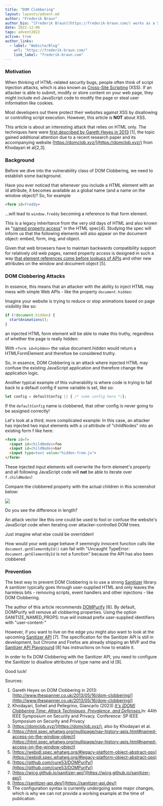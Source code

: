 ```yaml
---
title: "DOM Clobbering"
layout: layouts/advent.md
author: "Frederik Braun"
author_bio: "[Frederik Braun](https://frederik-braun.com/) works as a Staff Security Engineer for Mozilla Firefox in Berlin. He’s also a member of the W3C Web Application Security Working Group where he co-authored the Subresource Integrity standard. When not at work, Frederik goes on long bike treks across Europe with his wife and two kids."
date: 2022-12-06
tags: advent2022
active: true
author_links:
  - label: "Website/Blog"
    url: "https://frederik-braun.com/"
    link_label: "frederik-braun.com"
---
```


### Motivation

When thinking of HTML-related security bugs, people often think of script injection attacks, which is also known as [Cross-Site Scripting](https://en.wikipedia.org/wiki/Cross-site_scripting) (XSS). If an attacker is able to submit, modify or store content on your web page, they might include evil JavaScript code to modify the page or steal user information like cookies.

Most developers out there protect their websites against XSS by disallowing or controlling script execution. However, this article is **NOT** about XSS.

This article is about an interesting attack that relies on HTML only. The techniques here were [first described by Gareth Heyes in 2013](http://www.thespanner.co.uk/2013/05/16/dom-clobbering/) [1], the topic gained additional attention due to a recent research paper and its accompanying website [https://domclob.xyz/](https://domclob.xyz/) from Khodayari et al[2,3].

### Background

Before we dive into the vulnerability class of DOM Clobbering, we need to establish some background.

Have you ever noticed that whenever you include a HTML element with an id attribute, it becomes available as a global name (and a name on the window object)? So, for example

```html
<form id=freddy>
```

…will lead to `window.freddy` becoming a reference to that form element.

This is a legacy inheritance from the very old days of HTML and also known as "[named property access](https://html.spec.whatwg.org/multipage/nav-history-apis.html#named-access-on-the-window-object)" in the HTML spec[4]. Studying the spec will inform us that the following elements will also appear on the document object: embed, form, img, and object.

Given that web browsers have to maintain backwards compatibility support for relatively old web pages, named property access is designed in such a way [that element references come before lookups of APIs](https://webidl.spec.whatwg.org/#legacy-platform-object-abstract-ops) and other new attributes on the window and document object [5].

### DOM Clobbering Attacks

In essence, this means that an attacker with the ability to inject HTML may mess with simple Web APIs - like the property `document.hidden`:

Imagine your website is trying to reduce or stop animations based on page visibility like so:

```js
if (!document.hidden) {
  startAnimations(); 
}
```

an injected HTML form element will be able to make this truthy, regardless of whether the page is really hidden:

With `<form id=hidden>` the value document.hidden would return a HTMLFormElement and therefore be considered truthy.

So, in essence, DOM Clobbering is an attack where injected HTML may confuse the existing JavaScript application and therefore change the application logic.

Another typical example of this vulnerability is where code is trying to fall back to a default config if some variable is set, like so:

```js
let config = defaultConfig || { /* some config here */};
```

If the `defaultConfig` name is clobbered, that other config is never going to be assigned correctly!

Let's look at a third, more complicated example: In this case, an attacker has injected two input elements with a `id` attribute of "childNodes" into an existing form f like here:

```html
<form id=f>
  <input id=childNodes>foo
  <input id=childNodes>bar
  <input type=text value="hidden-from-js">
</form>
```

These injected input elements will overwrite the form element's property and all following JavaScript code will **not** be able to iterate over `f.childNodes`!

Compare the clobbered property with the actual children in this screenshot below:

![](/images/advent2022/6/image1.png)

Do you see the difference in length?

An attack vector like this one could be used to fool or confuse the website's JavaScript code when iterating over attacker-controlled DOM trees.

Just imagine what else could be overridden!

How would your web page behave if seemingly innocent function calls like `document.getElementById()` can fail with "Uncaught TypeError: `document.getElementById` is not a function" because the API has also been clobbered

### Prevention

The best way to prevent DOM Clobbering is to use a strong [Sanitizer](https://en.wikipedia.org/wiki/HTML_sanitization) library. A sanitizer typically goes through user-supplied HTML and only leaves the harmless bits - removing scripts, event handlers and other injections - like DOM Clobbering.

The author of this article recommends [DOMPurify](https://github.com/cure53/DOMPurify/) [6]. By default, DOMPurify will remove all clobbering properties. Using the option SANITIZE\_NAMED\_PROPS: true will instead prefix user-supplied identifiers with "user-content-"

However, if you want to live on the edge you might also want to look at the upcoming [Sanitizer API](https://wicg.github.io/sanitizer-api/) [7]. The specification for the Sanitizer API is still in development, but Chrome and Firefox are already shipping an MVP and the [Sanitizer API Playground](https://sanitizer-api.dev/) [8] has instructions on how to enable it.

In order to fix DOM Clobbering with the Sanitizer API, you need to configure the Sanitizer to disallow attributes of type name and id [9].

Good luck!

Sources:

1. Gareth Heyes on DOM Clobbering in 2013: [http://www.thespanner.co.uk/2013/05/16/dom-clobbering/](http://www.thespanner.co.uk/2013/05/16/dom-clobbering/)
2. Khodayari, Soheil and Pellegrino, Giancarlo (2023) [_It's (DOM) Clobbering Time: Attack Techniques, Prevalence, and Defenses._](https://publications.cispa.saarland/3756/)In: 44th IEEE Symposium on Security and Privacy. Conference: SP IEEE Symposium on Security and Privacy
3. [https://domclob.xyz/](https://domclob.xyz/), also by Khodayari et al.
4. [https://html.spec.whatwg.org/multipage/nav-history-apis.html#named-access-on-the-window-object](https://html.spec.whatwg.org/multipage/nav-history-apis.html#named-access-on-the-window-object)
5. [https://webidl.spec.whatwg.org/#legacy-platform-object-abstract-ops](https://webidl.spec.whatwg.org/#legacy-platform-object-abstract-ops)
6. [https://github.com/cure53/DOMPurify/](https://github.com/cure53/DOMPurify/)
7. [https://wicg.github.io/sanitizer-api/](https://wicg.github.io/sanitizer-api/)
8. [https://sanitizer-api.dev/](https://sanitizer-api.dev/)
9. The configuration syntax is currently undergoing some major changes, which is why we can not provide a working example at the time of publication.